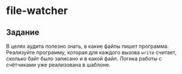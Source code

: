 # file-watcher

## Задание

В целях аудита полезно знать, в какие файлы пишет программа. Реализуйте программу, которая для каждого вызова ``write`` считает, сколько байт было записано и в какой файл. Логика работы с счётчиками уже реализована в шаблоне.

